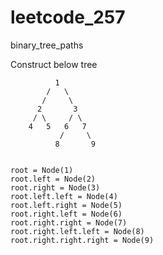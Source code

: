 # leetcode_257
binary_tree_paths

 Construct below tree
            
              1
            /   \
           /     \
          2       3
         / \     / \
        4   5   6   7
               /     \
              8       9
 

    root = Node(1)
    root.left = Node(2)
    root.right = Node(3)
    root.left.left = Node(4)
    root.left.right = Node(5)
    root.right.left = Node(6)
    root.right.right = Node(7)
    root.right.left.left = Node(8)
    root.right.right.right = Node(9)
